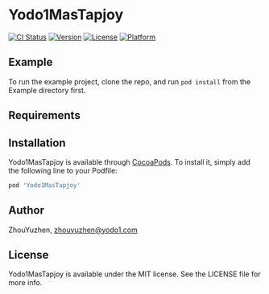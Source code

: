 # Yodo1MasTapjoy

[![CI Status](https://img.shields.io/travis/yodo1/Yodo1MasTapjoy.svg?style=flat)](https://travis-ci.org/yodo1/Yodo1MasTapjoy)
[![Version](https://img.shields.io/cocoapods/v/Yodo1MasTapjoy.svg?style=flat)](https://cocoapods.org/pods/Yodo1MasTapjoy)
[![License](https://img.shields.io/cocoapods/l/Yodo1MasTapjoy.svg?style=flat)](https://cocoapods.org/pods/Yodo1MasTapjoy)
[![Platform](https://img.shields.io/cocoapods/p/Yodo1MasTapjoy.svg?style=flat)](https://cocoapods.org/pods/Yodo1MasTapjoy)

## Example

To run the example project, clone the repo, and run `pod install` from the Example directory first.

## Requirements

## Installation

Yodo1MasTapjoy is available through [CocoaPods](https://cocoapods.org). To install
it, simply add the following line to your Podfile:

```ruby
pod 'Yodo1MasTapjoy'
```

## Author

ZhouYuzhen, zhouyuzhen@yodo1.com

## License

Yodo1MasTapjoy is available under the MIT license. See the LICENSE file for more info.
